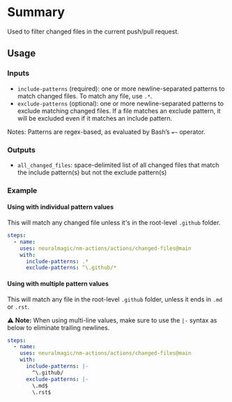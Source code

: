 # Summary

Used to filter changed files in the current push/pull request.

## Usage

### Inputs

- `include-patterns` (required): one or more newline-separated patterns to match changed files. To match any file, use `.*`.
- `exclude-patterns` (optional): one or more newline-separated patterns to exclude matching changed files. If a file matches an exclude pattern, it will be excluded even if it matches an include pattern.

Notes: Patterns are regex-based, as evaluated by Bash’s `=~` operator.

### Outputs

- `all_changed_files`: space-delimited list of all changed files that match the include pattern(s) but not the exclude pattern(s)

### Example

#### Using with individual pattern values

This will match any changed file unless it's in the root-level `.github` folder.

```yaml
steps:
  - name:
    uses: neuralmagic/nm-actions/actions/changed-files@main
    with:
      include-patterns: .*
      exclude-patterns: ^\.github/*
```

#### Using with multiple pattern values

This will match any file in the root-level `.github` folder, unless it ends in `.md` or `.rst`.

⚠️ **Note:** When using multi-line values, make sure to use the `|-` syntax as below to eliminate trailing newlines.

```yaml
steps:
  - name:
    uses: neuralmagic/nm-actions/actions/changed-files@main
    with:
      include-patterns: |-
        ^\.github/
      exclude-patterns: |-
        \.md$
        \.rst$
```
